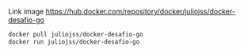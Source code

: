 Link image https://hub.docker.com/repository/docker/juliojss/docker-desafio-go

```sh
docker pull juliojss/docker-desafio-go
docker run juliojss/docker-desafio-go
```